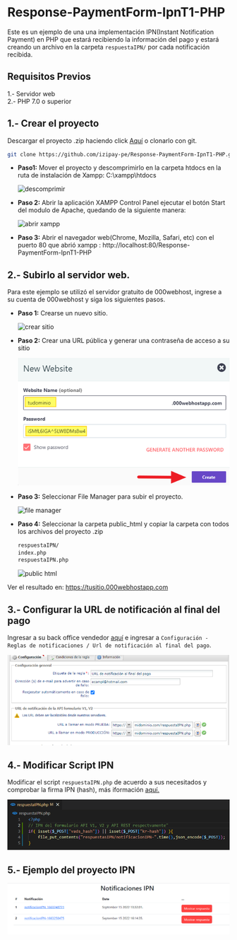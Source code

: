 ﻿# Response-PaymentForm-IpnT1-PHP

Este es un ejemplo de una una implementación IPN(Instant Notification Payment) en PHP que estará recibiendo la información del pago y estará creando un archivo en la carpeta `respuestaIPN/` por cada notificación recibida. 

<!-- * Realizar una compra de prueba [Formulario de pago](). Ejemplo de código aquí. -->
<!-- * Verificar respuesta de pago por la IPN [Notificación de pago](https://app-izipay.000webhostapp.com/ipn/) -->

## Requisitos Previos

1.- Servidor web  
2.- PHP 7.0 o superior

## 1.- Crear el proyecto
Descargar el proyecto .zip haciendo click [Aquí](https://github.com/izipay-pe/Response-PaymentForm-IpnT1-PHP/archive/refs/heads/main.zip) o clonarlo con git.  
```sh
git clone https://github.com/izipay-pe/Response-PaymentForm-IpnT1-PHP.git
``` 

* **Paso1:** Mover el proyecto y descomprimirlo en la carpeta htdocs en la ruta de instalación de Xampp: C:\xampp\htdocs

    ![descomprimir](https://github.com/izipay-pe/Redirect-PaymentFormT2-PHP/blob/main/views/images/captura1.png)

* **Paso 2:** Abrir la aplicación XAMPP Control Panel ejecutar el botón Start del modulo de Apache, quedando de la siguiente manera:

    ![abrir xampp](https://github.com/izipay-pe/Redirect-PaymentFormT2-PHP/blob/main/views/images/captura2.png)

* **Paso 3:** Abrir el navegador web(Chrome, Mozilla, Safari, etc) con el puerto 80 que abrió xampp : http://localhost:80/Response-PaymentForm-IpnT1-PHP

## 2.- Subirlo al servidor web.
Para este ejemplo se utilizó el servidor gratuito de 000webhost, ingrese a su cuenta de 000webhost y siga los siguientes pasos.

* **Paso 1:** Crearse un nuevo sitio.

    ![crear sitio](https://github.com/izipay-pe/Embedded-PaymentFormT1-Php/blob/main/images/crear-nuevo-sitio.png)

* **Paso 2:** Crear una URL pública y generar una contraseña de acceso a su sitio

    ![Crear nuevo sitio](images/nuevo-sitio.png)

* **Paso 3:** Seleccionar File Manager para subir el proyecto.

    ![file manager](https://github.com/izipay-pe/Embedded-PaymentFormT1-Php/blob/main/images/file-manager.png)

* **Paso 4:** Seleccionar la carpeta public_html y copiar la carpeta con todos los archivos del proyecto .zip

    ```sh
    respuestaIPN/
    index.php
    respuestaIPN.php
    ```

    ![public html](https://github.com/izipay-pe/Embedded-PaymentFormT1-Php/blob/main/images/public-html.png)

Ver el resultado en: https://tusitio.000webhostapp.com

## 3.- Configurar la URL de notificación al final del pago
Ingresar a su back office vendedor [aquí](https://secure.micuentaweb.pe/vads-merchant/) e ingresar a `Configuración - Reglas de notificaciones / Url de notificación al final del pago`.

![Regla de Notificación](images/captura-2.png)

## 4.- Modificar Script IPN
Modificar el script `respuestaIPN.php` de acuerdo a sus necesitados y comprobar la firma IPN (hash), más iformación [aquí.](https://secure.micuentaweb.pe/doc/es-PE/rest/V4.0/api/kb/ipn_usage.html)   

![Script IPN](images/captura-4.png)

## 5.- Ejemplo del proyecto IPN

![Gestion de notificaciones](images/captura-3.png)












